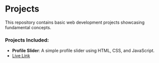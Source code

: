# Projects

This repository contains basic web development projects showcasing fundamental concepts.

### Projects Included:
- **Profile Slider**: A simple profile slider using HTML, CSS, and JavaScript.
- [Live Link](https://hanishp3.github.io/Projects/profileSlider/)
